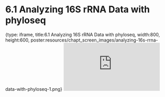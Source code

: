 # 6.1 Analyzing 16S rRNA Data with phyloseq
 
{type: iframe, title:6.1 Analyzing 16S rRNA Data with phyloseq, width:800, height:600, poster:resources/chapt_screen_images/analyzing-16s-rrna-data-with-phyloseq-1.png}
![](https://sayumiyork.github.io/miniCURE-16S_Test/analyzing-16s-rrna-data-with-phyloseq-1.html)
 

 
